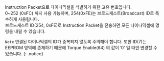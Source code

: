Instruction Packet으로 다이나믹셀을 식별하기 위한 고유 번호입니다.  
0~252 (0xFC) 까지 사용 가능하며, 254(0xFE)는 브로드캐스트(Broadcast) ID로 특수하게 사용됩니다.  
브로드캐스트 ID(254, 0xFE)로 Instruction Packet을 전송하면 모든 다이나믹셀에 명령을 내릴 수 있습니다.

`Note` 연결된 다이나믹셀의 ID가 중복되지 않도록 주의해야 합니다. 또한 ID(7)는 EEPROM 영역에 존재하기 때문에 Torque Enable(64) 의 값이 ’0’ 일 때만 변경할 수 있습니다.
{: .notice}
